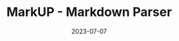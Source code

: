 ---
title: MarkUP - Markdown Parser 
date: 2023-07-07
description:  Is a Markdown parser that converts text to HTML. Markdown is a lightweight markup language with plain text syntax. It is widely used in software documentation, forums, blogs, etc.
type: page
topic: project
link: "https://yoo.lat/markup"
image: "https://raw.githubusercontent.com/Rooyca/markup/master/example.png"
---